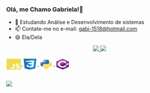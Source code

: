 ### Olá, me Chamo Gabriela!👋

- 🌱 Estudando Análise e Desenvolvimento de sistemas
- 📫 Contate-me no e-mail: gabi-1518@hotmail.com
- 😄 Ela/Dela

<div align="center">
  <a href="https://github.com/gabrielafreitasilva">
  <img height="130em" src="https://github-readme-stats.vercel.app/api?username=gabrielafreitasilva&show_icons=true&theme=dracula&include_all_commits=true&count_private=true"/>
  <img height="130em" src="https://github-readme-stats.vercel.app/api/top-langs/?username=gabrielafreitasilva&layout=compact&langs_count=16&theme=dracula"/>
</div>
  
  <div style="display: inline_block"><br>
  <img align="center" alt="Rafa-Js" height="30" width="40" src="https://raw.githubusercontent.com/devicons/devicon/master/icons/javascript/javascript-plain.svg">
  <img align="center" alt="Rafa-CSS" height="30" width="40" src="https://raw.githubusercontent.com/devicons/devicon/master/icons/css3/css3-original.svg">
  <img align="center" alt="Rafa-Python" height="30" width="40" src="https://raw.githubusercontent.com/devicons/devicon/master/icons/python/python-original.svg">
  <img align="center" alt="Rafa-Csharp" height="30" width="40" src="https://raw.githubusercontent.com/devicons/devicon/master/icons/csharp/csharp-original.svg">
</div>

 ##
  
  <div>
   <a href="https://www.linkedin.com/in/gabriela-freitas-90303aa7/" target="_blank"><img src="https://img.shields.io/badge/LinkedIn-0077B5?style=for-the-badge&logo=linkedin&logoColor=white" target="_blank"></a>
  </div>
  
